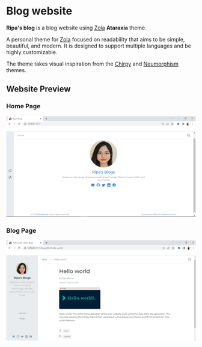# Blog website


**Ripa's blog** is a blog website using [Zola](https://www.getzola.org/) **Ataraxia** theme.

A personal theme for [Zola](https://www.getzola.org/) focused on readability that aims to be simple, beautiful, and modern. It is designed to support multiple languages and be highly customizable.

The theme takes visual inspiration from the [Chirpy](https://github.com/cotes2020/jekyll-theme-chirpy) and [Neumorphism](https://github.com/longpdo/neumorphism) themes.

## Website Preview

### Home Page

![Home Page](/static/images/readme.png)


### Blog Page

![Blog Page](/static/images/readme2.png)
